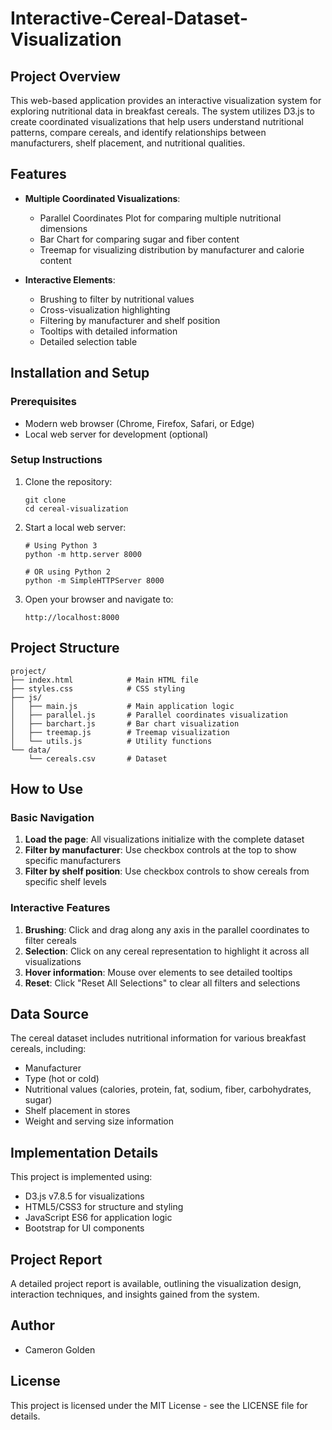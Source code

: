 # Interactive-Cereal-Dataset-Visualization

## Project Overview
This web-based application provides an interactive visualization system for exploring nutritional data in breakfast cereals. The system utilizes D3.js to create coordinated visualizations that help users understand nutritional patterns, compare cereals, and identify relationships between manufacturers, shelf placement, and nutritional qualities.

## Features
- **Multiple Coordinated Visualizations**:
  - Parallel Coordinates Plot for comparing multiple nutritional dimensions
  - Bar Chart for comparing sugar and fiber content
  - Treemap for visualizing distribution by manufacturer and calorie content

- **Interactive Elements**:
  - Brushing to filter by nutritional values
  - Cross-visualization highlighting
  - Filtering by manufacturer and shelf position
  - Tooltips with detailed information
  - Detailed selection table


## Installation and Setup

### Prerequisites
- Modern web browser (Chrome, Firefox, Safari, or Edge)
- Local web server for development (optional)

### Setup Instructions
1. Clone the repository:
   ```
   git clone 
   cd cereal-visualization
   ```

2. Start a local web server:
   ```
   # Using Python 3
   python -m http.server 8000
   
   # OR using Python 2
   python -m SimpleHTTPServer 8000
   ```

3. Open your browser and navigate to:
   ```
   http://localhost:8000
   ```

## Project Structure
```
project/
├── index.html            # Main HTML file
├── styles.css            # CSS styling
├── js/
│   ├── main.js           # Main application logic
│   ├── parallel.js       # Parallel coordinates visualization
│   ├── barchart.js       # Bar chart visualization
│   ├── treemap.js        # Treemap visualization
│   └── utils.js          # Utility functions
└── data/
    └── cereals.csv       # Dataset
```

## How to Use

### Basic Navigation
1. **Load the page**: All visualizations initialize with the complete dataset
2. **Filter by manufacturer**: Use checkbox controls at the top to show specific manufacturers
3. **Filter by shelf position**: Use checkbox controls to show cereals from specific shelf levels

### Interactive Features
1. **Brushing**: Click and drag along any axis in the parallel coordinates to filter cereals
2. **Selection**: Click on any cereal representation to highlight it across all visualizations
3. **Hover information**: Mouse over elements to see detailed tooltips
4. **Reset**: Click "Reset All Selections" to clear all filters and selections

## Data Source
The cereal dataset includes nutritional information for various breakfast cereals, including:
- Manufacturer
- Type (hot or cold)
- Nutritional values (calories, protein, fat, sodium, fiber, carbohydrates, sugar)
- Shelf placement in stores
- Weight and serving size information

## Implementation Details
This project is implemented using:
- D3.js v7.8.5 for visualizations
- HTML5/CSS3 for structure and styling
- JavaScript ES6 for application logic
- Bootstrap for UI components

## Project Report
A detailed project report is available, outlining the visualization design, interaction techniques, and insights gained from the system.

## Author
- Cameron Golden

## License
This project is licensed under the MIT License - see the LICENSE file for details.

